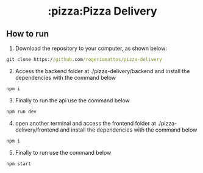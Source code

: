 <h1 align="center">:pizza:Pizza Delivery</h1>

<h2>How to run</h2>

1. Download the repository to your computer, as shown below:
```cmd
git clone https://github.com/rogeriomattos/pizza-delivery
```
2. Access the backend folder at ./pizza-delivery/backend and install the dependencies with the command below
 ```cmd
 npm i
 ```
3. Finally to run the api use the command below
```cmd
npm run dev
```
4. open another terminal and access the frontend folder at ./pizza-delivery/frontend and install the dependencies with the command below
 ```cmd
 npm i
 ```
5. Finally to run use the command below
```cmd
npm start
```
